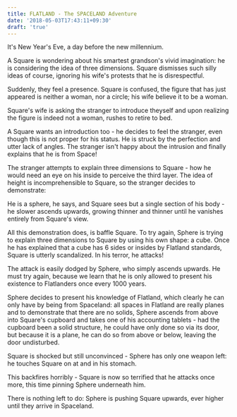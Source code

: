 ```yaml
---
title: FLATLAND - The SPACELAND Adventure
date: '2018-05-03T17:43:11+09:30'
draft: 'true'
---
```

It's New Year's Eve, a day before the new millennium.

A Square is wondering about his smartest grandson's vivid imagination: he is considering the idea of three dimensions. Square dismisses such silly ideas of course, ignoring his wife's protests that he is disrespectful.

Suddenly, they feel a presence. Square is confused, the figure that has just appeared is neither a woman, nor a circle; his wife believe it to be a woman.

Square's wife is asking the stranger to introduce theyself and upon realizing the figure is indeed not a woman, rushes to retire to bed.

A Square wants an introduction too - he decides to feel the stranger, even though this is not proper for his status. He is struck by the perfection and utter lack of angles. The stranger isn't happy about the intrusion and finally explains that he is from Space!

The stranger attempts to explain three dimensions to Square - how he would need an eye on his inside to perceive the third layer. The idea of height is incomprehensible to Square, so the stranger decides to demonstrate:

He is a sphere, he says, and Square sees but a single section of his body - he slower ascends upwards, growing thinner and thinner until he vanishes entirely from Square's view.

All this demonstration does, is baffle Square. To try again, Sphere is trying to explain three dimensions to Square by using his own shape: a cube. Once he has explained that a cube has 6 sides or insides by Flatland standards, Square is utterly scandalized. In his terror, he attacks!

The attack is easily dodged by Sphere, who simply ascends upwards. He must try again, because we learn that he is only allowed to present his existence to Flatlanders once every 1000 years.

Sphere decides to present his knowledge of Flatland, which clearly he can only have by being from Spaceland: all spaces in Flatland are really planes and to demonstrate that there are no solids, Sphere ascends from above into Square's cupboard and takes one of his accounting tablets - had the cupboard been a solid structure, he could have only done so via its door, but because it is a plane, he can do so from above or below, leaving the door undisturbed.

Square is shocked but still unconvinced - Sphere has only one weapon left: he touches Square on at and in his stomach.

This backfires horribly - Square is now so terrified that he attacks once more, this time pinning Sphere underneath him.

There is nothing left to do: Sphere is pushing Square upwards, ever higher until they arrive in Spaceland.
